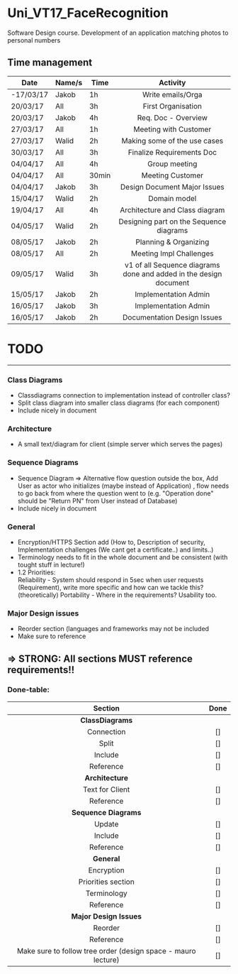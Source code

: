 # Uni_VT17_FaceRecognition
Software Design course. Development of an application matching photos to personal numbers

## Time management

| Date       | Name/s  | Time | Activity |
| ------------- | -------- | -------- |  :--------: |
| -17/03/17 | Jakob | 1h | Write emails/Orga |
| 20/03/17 | All | 3h | First Organisation |
| 20/03/17 | Jakob | 4h | Req. Doc - Overview |
| 27/03/17 | All | 1h | Meeting with Customer |
| 27/03/17 | Walid | 2h | Making some of the use cases |
| 30/03/17 | All | 3h | Finalize Requirements Doc |
| 04/04/17 | All | 4h | Group meeting |
| 04/04/17 | All | 30min | Meeting Customer |
| 04/04/17 | Jakob | 3h | Design Document Major Issues |
| 15/04/17 | Walid | 2h | Domain model |
| 19/04/17 | All | 4h | Architecture and Class diagram |
| 04/05/17 | Walid | 2h | Designing part on the Sequence diagrams |
| 08/05/17 | Jakob | 2h | Planning & Organizing |
| 08/05/17 | All | 2h | Meeting Impl Challenges |
| 09/05/17 | Walid | 3h | v1 of all Sequence diagrams done and added in the design document | 
| 15/05/17 | Jakob | 2h | Implementation Admin |
| 16/05/17 | Jakob | 3h | Implementation Admin | 
| 16/05/17 | Jakob | 2h | Documentation Design Issues |



# TODO
-----------------------------------

### Class Diagrams
* Classdiagrams connection to implementation instead of controller class?
* Split class diagram into smaller class diagrams (for each component)
* Include nicely in document

### Architecture
* A small text/diagram for client (simple server which serves the pages)

### Sequence Diagrams
* Sequence Diagram => Alternative flow question outside the box, Add User as actor who initializes (maybe instead of Application) , flow needs to go back from where the question went to (e.g. "Operation done" should be "Return PN" from User instead of Database)
* Include nicely in document

### General
* Encryption/HTTPS Section add (How to, Description of security, Implementation challenges (We cant get a certificate..) and limits..)
* Terminology needs to fit in the whole document and be consistent (with tought stuff in lecture!)
* 1.2 Priorities:  
Reliability - System should respond in 5sec when user requests (Requirement), write more specific and how can we tackle this? (theoretically)
Portability - Where in the requirements? Usability too.

### Major Design issues
* Reorder section (languages and frameworks may not be included
* Make sure to reference

## **=> STRONG: All sections MUST reference requirements!!**

### Done-table:

| Section | Done |
| :-------------: |:-------------:|
| **ClassDiagrams** |  |
| Connection | [] |
| Split | [] |
| Include | [] |
| Reference | [] |
| **Architecture** |  |
| Text for Client | [] |
| Reference | [] |
| **Sequence Diagrams** |  |
| Update | [] |
| Include | [] |
| Reference | [] |
| **General** |  |
| Encryption | [] |
| Priorities section | [] |
| Terminology | [] |
| Reference | [] |
| **Major Design Issues** | |
| Reorder | [] |
| Reference | [] |
| Make sure to follow tree order (design space - mauro lecture) | [] |
